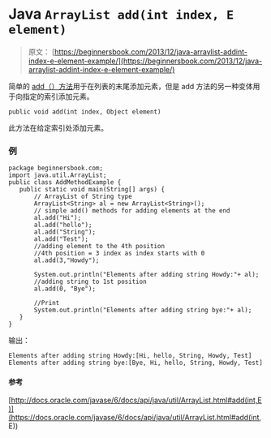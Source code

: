 # Java `ArrayList add(int index, E element)`

> 原文： [https://beginnersbook.com/2013/12/java-arraylist-addint-index-e-element-example/](https://beginnersbook.com/2013/12/java-arraylist-addint-index-e-element-example/)

简单的 [add（）方法](https://beginnersbook.com/2013/12/java-arraylist-add-method-example/)用于在列表的末尾添加元素，但是 add 方法的另一种变体用于向指定的索引添加元素。

`public void add(int index, Object element)`

此方法在给定索引处添加元素。

### 例

```
package beginnersbook.com;
import java.util.ArrayList;
public class AddMethodExample {
   public static void main(String[] args) {
       // ArrayList of String type
       ArrayList<String> al = new ArrayList<String>();
       // simple add() methods for adding elements at the end
       al.add("Hi");
       al.add("hello");
       al.add("String");
       al.add("Test");
       //adding element to the 4th position
       //4th position = 3 index as index starts with 0
       al.add(3,"Howdy");

       System.out.println("Elements after adding string Howdy:"+ al);
       //adding string to 1st position
       al.add(0, "Bye");

       //Print
       System.out.println("Elements after adding string bye:"+ al);
   }
}
```

输出：

```
Elements after adding string Howdy:[Hi, hello, String, Howdy, Test]
Elements after adding string bye:[Bye, Hi, hello, String, Howdy, Test]
```

#### 参考

[http://docs.oracle.com/javase/6/docs/api/java/util/ArrayList.html#add(int,E)](https://docs.oracle.com/javase/6/docs/api/java/util/ArrayList.html#add(int, E))